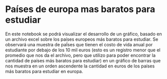 # Países de europa mas baratos para estudiar
En este notebook se podrá visualizar el desarrollo de un gráfico, basado en un archivo excel sobre los países europeos más baratos para estudiar.
Se observará una muestra de paÍses que tienen el costo de vida anual por estudiante por debajo de los 10 mil euros (esto es un registro menor que el promedio que nos da el archivo, pero que utilizo para poder encontrar la cantidad de países más baratos para estudiar) en un gráfico de barras que nos muestra en un orden ascendente la cantidad en euros de los países más baratos para estudiar en europa.
